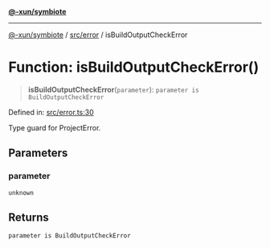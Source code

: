 [**@-xun/symbiote**](../../../README.md)

***

[@-xun/symbiote](../../../README.md) / [src/error](../README.md) / isBuildOutputCheckError

# Function: isBuildOutputCheckError()

> **isBuildOutputCheckError**(`parameter`): `parameter is BuildOutputCheckError`

Defined in: [src/error.ts:30](https://github.com/Xunnamius/symbiote/blob/8eac971e9d5e22fba1e6d49fa7fee2af04809fe6/src/error.ts#L30)

Type guard for ProjectError.

## Parameters

### parameter

`unknown`

## Returns

`parameter is BuildOutputCheckError`
